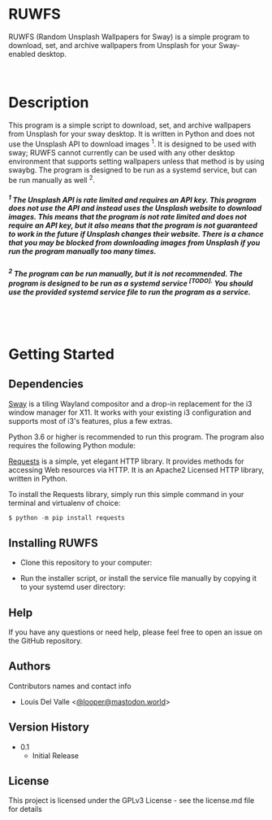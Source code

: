 # RUWFS

RUWFS (Random Unsplash Wallpapers for Sway) is a simple program to download, set, and archive wallpapers from Unsplash for your Sway-enabled desktop. 

<br>

# Description

This program is a simple script to download, set, and archive wallpapers from Unsplash for your sway desktop. It is written in Python and does not use the Unsplash API to download images <sup>1</sup>. It is designed to be used with sway; RUWFS cannot currently can be used with any other desktop environment that supports setting wallpapers unless that method is by using swaybg. The program is designed to be run as a systemd service, but can be run manually as well <sup>2</sup>.

##### <sup>1</sup> The Unsplash API is rate limited and requires an API key. This program does not use the API and instead uses the Unsplash website to download images. This means that the program is not rate limited and does not require an API key, but it also means that the program is not guaranteed to work in the future if Unsplash changes their website. There is a chance that you may be blocked from downloading images from Unsplash if you run the program manually too many times.

##### <sup>2</sup> The program can be run manually, but it is not recommended. The program is designed to be run as a systemd service <sup><i>[TODO].</i></sup> You should use the provided systemd service file to run the program as a service. 
<br><br>

# Getting Started

## Dependencies

<a href=https://swaywm.org/>Sway</a> is a tiling Wayland compositor and a drop-in replacement for the i3 window manager for X11. It works with your existing i3 configuration and supports most of i3's features, plus a few extras. 

Python 3.6 or higher is recommended to run this program. The program also requires the following Python module:

<a href=https://requests.readthedocs.io/en/latest/>Requests</a> is a simple, yet elegant HTTP library. It provides methods for accessing Web resources via HTTP. It is an Apache2 Licensed HTTP library, written in Python.

To install the Requests library, simply run this simple command in your terminal and virtualenv of choice:

```python
$ python -m pip install requests
```

## Installing RUWFS

* Clone this repository to your computer:

* Run the installer script, or install the service file manually by copying it to your systemd user directory:

## Help

If you have any questions or need help, please feel free to open an issue on the GitHub repository.



## Authors

Contributors names and contact info

* Louis Del Valle <[@looper@mastodon.world](https://mastodon.world/@looper)>


## Version History

* 0.1
    * Initial Release


## License

This project is licensed under the GPLv3 License - see the license.md file for details

